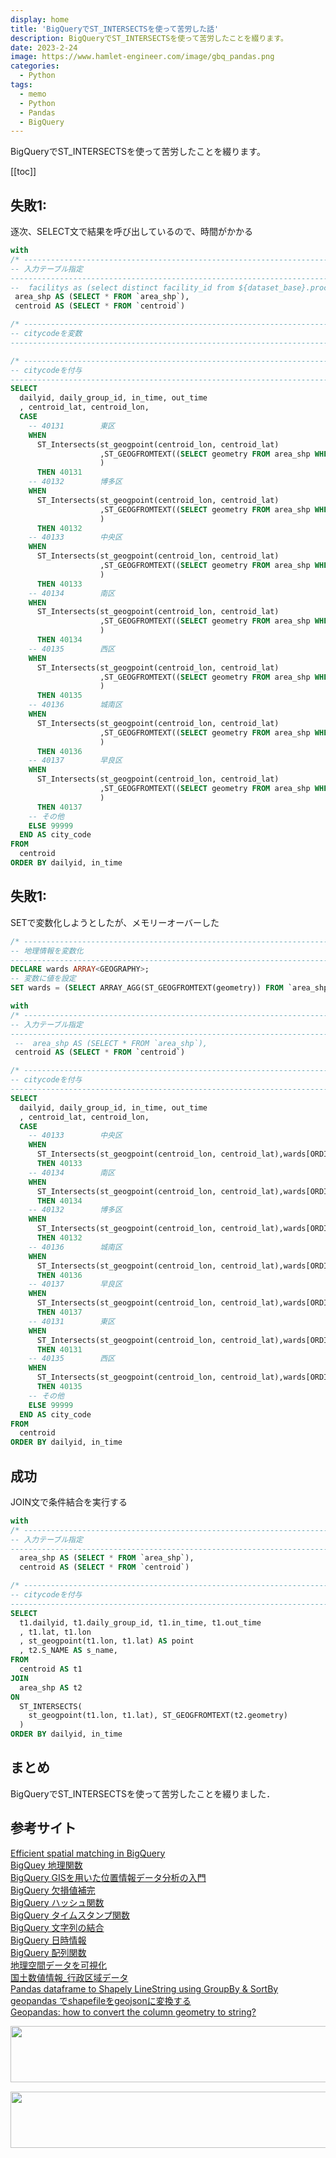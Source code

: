 ```yaml
---
display: home
title: 'BigQueryでST_INTERSECTSを使って苦労した話'
description: BigQueryでST_INTERSECTSを使って苦労したことを綴ります。
date: 2023-2-24
image: https://www.hamlet-engineer.com/image/gbq_pandas.png
categories: 
  - Python
tags:
  - memo
  - Python
  - Pandas
  - BigQuery
---
```

BigQueryでST_INTERSECTSを使って苦労したことを綴ります。

<!-- https://www.hamlet-engineer.com -->
<!-- ![](/image/ChordDiagram.png) -->

<!-- more -->

<ClientOnly>
  <CallInArticleAdsense />
</ClientOnly>

[[toc]]

## 失敗1:
逐次、SELECT文で結果を呼び出しているので、時間がかかる

```SQL
with
/* -----------------------------------------------------------------------------
-- 入力テーブル指定
------------------------------------------------------------------------------*/
--  facilitys as (select distinct facility_id from ${dataset_base}.process_facility)
 area_shp AS (SELECT * FROM `area_shp`),
 centroid AS (SELECT * FROM `centroid`)

/* -----------------------------------------------------------------------------
-- citycodeを変数
------------------------------------------------------------------------------*/

/* -----------------------------------------------------------------------------
-- citycodeを付与
------------------------------------------------------------------------------*/
SELECT 
  dailyid, daily_group_id, in_time, out_time
  , centroid_lat, centroid_lon,
  CASE
    -- 40131	 	東区
    WHEN 
      ST_Intersects(st_geogpoint(centroid_lon, centroid_lat)
                    ,ST_GEOGFROMTEXT((SELECT geometry FROM area_shp WHERE ward_name="東区"))
                    )
      THEN 40131
    -- 40132	 	博多区
    WHEN 
      ST_Intersects(st_geogpoint(centroid_lon, centroid_lat)
                    ,ST_GEOGFROMTEXT((SELECT geometry FROM area_shp WHERE ward_name="博多区"))
                    )
      THEN 40132
    -- 40133	 	中央区
    WHEN 
      ST_Intersects(st_geogpoint(centroid_lon, centroid_lat)
                    ,ST_GEOGFROMTEXT((SELECT geometry FROM area_shp WHERE ward_name="中央区"))
                    )
      THEN 40133
    -- 40134	 	南区
    WHEN 
      ST_Intersects(st_geogpoint(centroid_lon, centroid_lat)
                    ,ST_GEOGFROMTEXT((SELECT geometry FROM area_shp WHERE ward_name="南区"))
                    )
      THEN 40134
    -- 40135	 	西区
    WHEN 
      ST_Intersects(st_geogpoint(centroid_lon, centroid_lat)
                    ,ST_GEOGFROMTEXT((SELECT geometry FROM area_shp WHERE ward_name="西区"))
                    )
      THEN 40135
    -- 40136	 	城南区
    WHEN 
      ST_Intersects(st_geogpoint(centroid_lon, centroid_lat)
                    ,ST_GEOGFROMTEXT((SELECT geometry FROM area_shp WHERE ward_name="城南区"))
                    )
      THEN 40136
    -- 40137	 	早良区
    WHEN 
      ST_Intersects(st_geogpoint(centroid_lon, centroid_lat)
                    ,ST_GEOGFROMTEXT((SELECT geometry FROM area_shp WHERE ward_name="早良区"))
                    )
      THEN 40137
    -- その他
    ELSE 99999
  END AS city_code
FROM
  centroid
ORDER BY dailyid, in_time
```


## 失敗1:
SETで変数化しようとしたが、メモリーオーバーした

```SQL
/* -----------------------------------------------------------------------------
-- 地理情報を変数化
------------------------------------------------------------------------------*/
DECLARE wards ARRAY<GEOGRAPHY>;
-- 変数に値を設定
SET wards = (SELECT ARRAY_AGG(ST_GEOGFROMTEXT(geometry)) FROM `area_shp` WHERE ward_name!="福岡市");

with
/* -----------------------------------------------------------------------------
-- 入力テーブル指定
------------------------------------------------------------------------------*/
 --  area_shp AS (SELECT * FROM `area_shp`),
 centroid AS (SELECT * FROM `centroid`)

/* -----------------------------------------------------------------------------
-- citycodeを付与
------------------------------------------------------------------------------*/
SELECT 
  dailyid, daily_group_id, in_time, out_time
  , centroid_lat, centroid_lon,
  CASE
    -- 40133	 	中央区
    WHEN 
      ST_Intersects(st_geogpoint(centroid_lon, centroid_lat),wards[ORDINAL(0)])
      THEN 40133
    -- 40134	 	南区
    WHEN 
      ST_Intersects(st_geogpoint(centroid_lon, centroid_lat),wards[ORDINAL(1)])
      THEN 40134
    -- 40132	 	博多区
    WHEN 
      ST_Intersects(st_geogpoint(centroid_lon, centroid_lat),wards[ORDINAL(2)])
      THEN 40132
    -- 40136	 	城南区
    WHEN 
      ST_Intersects(st_geogpoint(centroid_lon, centroid_lat),wards[ORDINAL(3)])
      THEN 40136
    -- 40137	 	早良区
    WHEN 
      ST_Intersects(st_geogpoint(centroid_lon, centroid_lat),wards[ORDINAL(4)])
      THEN 40137
    -- 40131	 	東区
    WHEN 
      ST_Intersects(st_geogpoint(centroid_lon, centroid_lat),wards[ORDINAL(5)])
      THEN 40131
    -- 40135	 	西区
    WHEN 
      ST_Intersects(st_geogpoint(centroid_lon, centroid_lat),wards[ORDINAL(6)])
      THEN 40135
    -- その他
    ELSE 99999
  END AS city_code
FROM
  centroid
ORDER BY dailyid, in_time
```

## 成功
JOIN文で条件結合を実行する

```SQL
with
/* -----------------------------------------------------------------------------
-- 入力テーブル指定
------------------------------------------------------------------------------*/
  area_shp AS (SELECT * FROM `area_shp`),
  centroid AS (SELECT * FROM `centroid`)

/* -----------------------------------------------------------------------------
-- citycodeを付与
------------------------------------------------------------------------------*/
SELECT 
  t1.dailyid, t1.daily_group_id, t1.in_time, t1.out_time
  , t1.lat, t1.lon
  , st_geogpoint(t1.lon, t1.lat) AS point
  , t2.S_NAME AS s_name,
FROM
  centroid AS t1
JOIN
  area_shp AS t2
ON
  ST_INTERSECTS(
    st_geogpoint(t1.lon, t1.lat), ST_GEOGFROMTEXT(t2.geometry)
  )
ORDER BY dailyid, in_time
```

## まとめ
BigQueryでST_INTERSECTSを使って苦労したことを綴りました．

## 参考サイト
[Efficient spatial matching in BigQuery](https://medium.com/google-cloud/efficient-spatial-matching-in-bigquery-c4ddc6fb9f69)<br>
[BigQuey 地理関数](https://cloud.google.com/bigquery/docs/reference/standard-sql/geography_functions?hl=ja#st_boundary)<br>
[BigQuery GISを用いた位置情報データ分析の入門](https://qiita.com/shin_ishiguro/items/2429038b2c4c99c10837)<br>
[BigQuery 欠損値補完](https://hayaengineer.com/%E3%82%AF%E3%83%A9%E3%82%A6%E3%83%89%E3%82%B5%E3%83%BC%E3%83%93%E3%82%B9/gcp/bigquery/%E3%80%90bigquery%E3%80%91null%E3%81%A0%E3%81%A3%E3%81%9F%E3%82%89%E5%88%A5%E3%81%AE%E5%80%A4%E3%81%AB%E5%A4%89%E3%81%88%E3%82%8Bifnull%E6%96%87%E3%82%92%E8%A7%A3%E8%AA%AC%E3%80%82case%E6%96%87/)<br>
[BigQuery ハッシュ関数](https://cloud.google.com/bigquery/docs/reference/standard-sql/hash_functions?hl=ja)<br>
[BigQuery タイムスタンプ関数](https://cloud.google.com/bigquery/docs/reference/standard-sql/timestamp_functions?hl=ja)<br>
[BigQuery 文字列の結合](https://workmemo.techblog.jp/archives/45776957.html)<br>
[BigQuery 日時情報](https://gri.jp/media/entry/6544)<br>
[BigQuery 配列関数](https://cloud.google.com/bigquery/docs/reference/standard-sql/array_functions?hl=ja)<br>
[地理空間データを可視化](https://cloud.google.com/bigquery/docs/geospatial-visualize)<br>
[国土数値情報_行政区域データ](https://nlftp.mlit.go.jp/ksj/gml/datalist/KsjTmplt-N03-v3_1.html#prefecture40)<br>
[Pandas dataframe to Shapely LineString using GroupBy & SortBy](https://gis.stackexchange.com/questions/366058/pandas-dataframe-to-shapely-linestring-using-groupby-sortby)<br>
[geopandas でshapefileをgeojsonに変換する](https://zenn.dev/gomoku11/articles/4bce125e5f1834)<br>
[Geopandas: how to convert the column geometry to string?](https://stackoverflow.com/questions/61125808/geopandas-how-to-convert-the-column-geometry-to-string)<br>

<ClientOnly>
  <CallInArticleAdsense />
</ClientOnly>

<!-- TechAcademy -->
<a href="//af.moshimo.com/af/c/click?a_id=2604050&p_id=1555&pc_id=2816&pl_id=29835&guid=ON" rel="nofollow" referrerpolicy="no-referrer-when-downgrade"><img src="//image.moshimo.com/af-img/0866/000000029835.jpg" width="728" height="90" style="border:none;"></a><img src="//i.moshimo.com/af/i/impression?a_id=2604050&p_id=1555&pc_id=2816&pl_id=29835" width="1" height="1" style="border:none;">

<!-- テックキャンプ -->
<a href="//af.moshimo.com/af/c/click?a_id=2641145&p_id=1770&pc_id=3386&pl_id=25847&guid=ON" rel="nofollow" referrerpolicy="no-referrer-when-downgrade"><img src="//image.moshimo.com/af-img/1115/000000025847.png" width="728" height="90" style="border:none;"></a><img src="//i.moshimo.com/af/i/impression?a_id=2641145&p_id=1770&pc_id=3386&pl_id=25847" width="1" height="1" style="border:none;">


